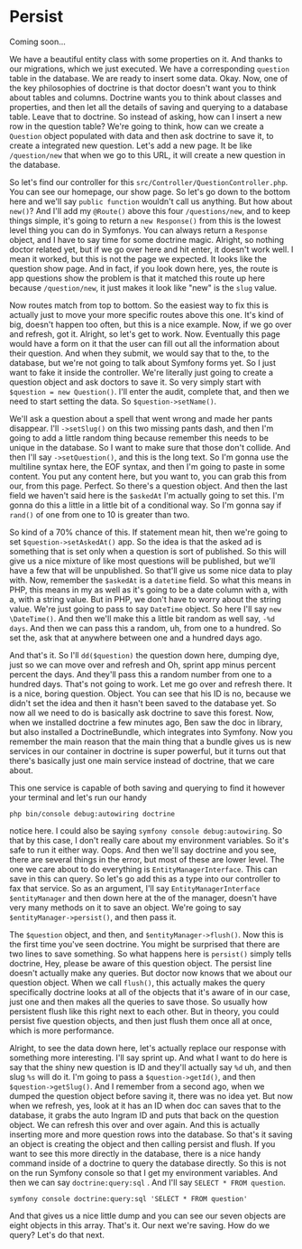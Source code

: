 # Persist

Coming soon...

We have a beautiful entity class with some properties on it. And thanks to our
migrations, which we just executed. We have a corresponding `question` table in the
database. We are ready to insert some data. Okay. Now, one of the key philosophies of
doctrine is that doctor doesn't want you to think about tables and columns. Doctrine
wants you to think about classes and properties, and then let all the details of
saving and querying to a database table. Leave that to doctrine. So instead of
asking, how can I insert a new row in the question table? We're going to think, how
can we create a `Question` object populated with data and then ask doctrine to save it,
to create a integrated new question. Let's add a new page. It be like `/question/new`
that when we go to this URL, it will create a new question in the database.

So let's find our controller for this `src/Controller/QuestionController.php`. You can
see our homepage, our show page. So let's go down to the bottom here and we'll say
`public function` wouldn't call us anything. But how about `new()`? And I'll add my 
`@Route()` above this four `/questions/new`, and to keep things simple, it's going to
return a `new Response()` from this is the lowest level thing you can do in Symfonys. You
can always return a `Response` object, and I have to say time for some doctrine magic.
Alright, so nothing doctor related yet, but if we go over here and hit enter, it
doesn't work well. I mean it worked, but this is not the page we expected. It looks
like the question show page. And in fact, if you look down here, yes, the route is
app questions show the problem is that it matched this route up here because
`/question/new`, it just makes it look like "new" is the `slug` value.

Now routes match from top to bottom. So the easiest way to fix this is actually just
to move your more specific routes above this one. It's kind of big, doesn't happen
too often, but this is a nice example. Now, if we go over and refresh, got it.
Alright, so let's get to work. Now. Eventually this page would have a form on it that
the user can fill out all the information about their question. And when they submit,
we would say that to the, to the database, but we're not going to talk about Symfony
forms yet. So I just want to fake it inside the controller. We're literally just
going to create a question object and ask doctors to save it. So very simply start
with `$question = new Question()`. I'll enter the audit, complete that, and then we need
to start setting the data. So `$question->setName()`.

We'll ask a question about a spell that went wrong and made her pants disappear. I'll
`->setSlug()` on this two missing pants dash, and then I'm going to add a little random
thing because remember this needs to be unique in the database. So I want to make
sure that those don't collide. And then I'll say `->setQuestion()`, and this is the long
text. So I'm gonna use the multiline syntax here, the EOF syntax, and then I'm going
to paste in some content. You put any content here, but you want to, you can grab
this from our, from this page. Perfect. So there's a question object. And then the
last field we haven't said here is the `$askedAt` I'm actually going to set this. I'm
gonna do this a little in a little bit of a conditional way. So I'm gonna say if `rand()`
of one from one to 10 is greater than two.

So kind of a 70% chance of this. If statement mean hit, then we're going to set
`$question->setAskedAt()` app. So the idea is that the asked ad is something that is set
only when a question is sort of published. So this will give us a nice mixture of
like most questions will be published, but we'll have a few that will be unpublished.
So that'll give us some nice data to play with. Now, remember the `$askedAt` is a `datetime`
field. So what this means in PHP, this means in my as well as it's going to be a
date column with a, with a, with a string value. But in PHP, we don't have to worry
about the string value. We're just going to pass to say `DateTime` object. So here
I'll say `new \DateTime()`. And then we'll make this a little bit random as well say,
`-%d days`. And then we can pass this a random, uh, from one to a hundred.
So set the, ask that at anywhere between one and a hundred days ago.

And that's it. So I'll `dd($question)` the question down here, dumping dye, just so we can move
over and refresh and Oh, sprint app minus percent percent the days. And they'll pass
this a random number from one to a hundred days. That's not going to work. Let me go
over and refresh there. It is a nice, boring question. Object. You can see that his
ID is no, because we didn't set the idea and then it hasn't been saved to the
database yet. So now all we need to do is basically ask doctrine to save this forest.
Now, when we installed doctrine a few minutes ago, Ben saw the doc in library, but
also installed a DoctrineBundle, which integrates into Symfony. Now you remember the
main reason that the main thing that a bundle gives us is new services in our
container in doctrine is super powerful, but it turns out that there's basically just
one main service instead of doctrine, that we care about.

This one service is capable of both saving and querying to find it however your
terminal and let's run our handy 

```terminal
php bin/console debug:autowiring doctrine
```

notice here. I could
also be saying `symfony console debug:autowiring`. So that by this case, I don't
really care about my environment variables. So it's safe to run it either way. Oops.
And then we'll say doctrine and you see, there are several things in the error, but
most of these are lower level. The one we care about to do everything is 
`EntityManagerInterface`. This can save in this can query. So let's go add this as a type
into our controller to fax that service. So as an argument, I'll say 
`EntityManagerInterface $entityManager` and then down here at the of the manager, doesn't have
very many methods on it to save an object. We're going to say 
`$entityManager->persist()`, and then pass it.

The `$question` object, and then, and `$entityManager->flush()`. Now this is the first time
you've seen doctrine. You might be surprised that there are two lines to save
something. So what happens here is `persist()` simply tells doctrine, Hey, please be
aware of this question object. The persist line doesn't actually make any queries.
But doctor now knows that we about our question object. When we call `flush()`, this
actually makes the query specifically doctrine looks at all of the objects that it's
aware of in our case, just one and then makes all the queries to save those. So
usually how persistent flush like this right next to each other. But in theory, you
could persist five question objects, and then just flush them once all at once, which
is more performance.

Alright, to see the data down here, let's actually replace our response with
something more interesting. I'll say sprint up. And what I want to do here is say
that the shiny new question is ID and they'll actually say `%d` uh, and then
slug `%s` will do it. I'm going to pass a `$question->getId()`, and then
`$question->getSlug()`. And I remember from a second ago, when we dumped the question
object before saving it, there was no idea yet. But now when we refresh, yes, look at
it has an ID when doc can saves that to the database, it grabs the auto Ingram ID and
puts that back on the question object. We can refresh this over and over again. And
this is actually inserting more and more question rows into the database. So that's
it saving an object is creating the object and then calling persist and flush. If you
want to see this more directly in the database, there is a nice handy command inside
of a doctrine to query the database directly. So this is not on the run Symfony
console so that I get my environment variables. And then we can say `doctrine:query:sql`
. And I'll say `SELECT * FROM question`. 

```terminal-silent
symfony console doctrine:query:sql 'SELECT * FROM question'
```

And that gives us a nice
little dump and you can see our seven objects are eight objects in this array. That's
it. Our next we're saving. How do we query? Let's do that next.

